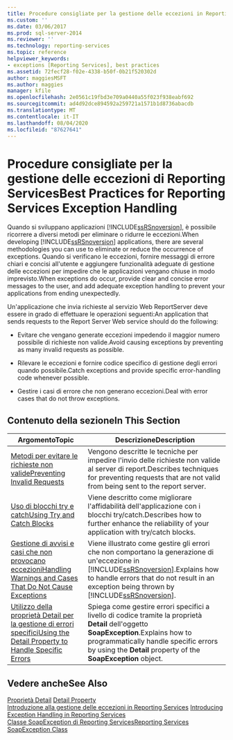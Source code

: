 ```yaml
---
title: Procedure consigliate per la gestione delle eccezioni in Reporting Services | Microsoft Docs
ms.custom: ''
ms.date: 03/06/2017
ms.prod: sql-server-2014
ms.reviewer: ''
ms.technology: reporting-services
ms.topic: reference
helpviewer_keywords:
- exceptions [Reporting Services], best practices
ms.assetid: 72fecf28-f02e-4338-b50f-0b21f520302d
author: maggiesMSFT
ms.author: maggies
manager: kfile
ms.openlocfilehash: 2e0561c19fbd3e709a0440a55f023f938eabf692
ms.sourcegitcommit: ad4d92dce894592a259721a1571b1d8736abacdb
ms.translationtype: MT
ms.contentlocale: it-IT
ms.lasthandoff: 08/04/2020
ms.locfileid: "87627641"
---
```

# <a name="best-practices-for-reporting-services-exception-handling"></a><span data-ttu-id="bb54d-102">Procedure consigliate per la gestione delle eccezioni di Reporting Services</span><span class="sxs-lookup"><span data-stu-id="bb54d-102">Best Practices for Reporting Services Exception Handling</span></span>
  <span data-ttu-id="bb54d-103">Quando si sviluppano applicazioni [!INCLUDE[ssRSnoversion](../../../includes/ssrsnoversion-md.md)], è possibile ricorrere a diversi metodi per eliminare o ridurre le eccezioni.</span><span class="sxs-lookup"><span data-stu-id="bb54d-103">When developing [!INCLUDE[ssRSnoversion](../../../includes/ssrsnoversion-md.md)] applications, there are several methodologies you can use to eliminate or reduce the occurrence of exceptions.</span></span> <span data-ttu-id="bb54d-104">Quando si verificano le eccezioni, fornire messaggi di errore chiari e concisi all'utente e aggiungere funzionalità adeguate di gestione delle eccezioni per impedire che le applicazioni vengano chiuse in modo imprevisto.</span><span class="sxs-lookup"><span data-stu-id="bb54d-104">When exceptions do occur, provide clear and concise error messages to the user, and add adequate exception handling to prevent your applications from ending unexpectedly.</span></span>  
  
 <span data-ttu-id="bb54d-105">Un'applicazione che invia richieste al servizio Web ReportServer deve essere in grado di effettuare le operazioni seguenti:</span><span class="sxs-lookup"><span data-stu-id="bb54d-105">An application that sends requests to the Report Server Web service should do the following:</span></span>  
  
-   <span data-ttu-id="bb54d-106">Evitare che vengano generate eccezioni impedendo il maggior numero possibile di richieste non valide.</span><span class="sxs-lookup"><span data-stu-id="bb54d-106">Avoid causing exceptions by preventing as many invalid requests as possible.</span></span>  
  
-   <span data-ttu-id="bb54d-107">Rilevare le eccezioni e fornire codice specifico di gestione degli errori quando possibile.</span><span class="sxs-lookup"><span data-stu-id="bb54d-107">Catch exceptions and provide specific error-handling code whenever possible.</span></span>  
  
-   <span data-ttu-id="bb54d-108">Gestire i casi di errore che non generano eccezioni.</span><span class="sxs-lookup"><span data-stu-id="bb54d-108">Deal with error cases that do not throw exceptions.</span></span>  
  
## <a name="in-this-section"></a><span data-ttu-id="bb54d-109">Contenuto della sezione</span><span class="sxs-lookup"><span data-stu-id="bb54d-109">In This Section</span></span>  
  
|<span data-ttu-id="bb54d-110">Argomento</span><span class="sxs-lookup"><span data-stu-id="bb54d-110">Topic</span></span>|<span data-ttu-id="bb54d-111">Descrizione</span><span class="sxs-lookup"><span data-stu-id="bb54d-111">Description</span></span>|  
|-----------|-----------------|  
|[<span data-ttu-id="bb54d-112">Metodi per evitare le richieste non valide</span><span class="sxs-lookup"><span data-stu-id="bb54d-112">Preventing Invalid Requests</span></span>](preventing-invalid-requests.md)|<span data-ttu-id="bb54d-113">Vengono descritte le tecniche per impedire l'invio delle richieste non valide al server di report.</span><span class="sxs-lookup"><span data-stu-id="bb54d-113">Describes techniques for preventing requests that are not valid from being sent to the report server.</span></span>|  
|[<span data-ttu-id="bb54d-114">Uso di blocchi try e catch</span><span class="sxs-lookup"><span data-stu-id="bb54d-114">Using Try and Catch Blocks</span></span>](using-try-and-catch-blocks.md)|<span data-ttu-id="bb54d-115">Viene descritto come migliorare l'affidabilità dell'applicazione con i blocchi try/catch.</span><span class="sxs-lookup"><span data-stu-id="bb54d-115">Describes how to further enhance the reliability of your application with try/catch blocks.</span></span>|  
|[<span data-ttu-id="bb54d-116">Gestione di avvisi e casi che non provocano eccezioni</span><span class="sxs-lookup"><span data-stu-id="bb54d-116">Handling Warnings and Cases That Do Not Cause Exceptions</span></span>](handling-warnings-and-cases-that-do-not-cause-exceptions.md)|<span data-ttu-id="bb54d-117">Viene illustrato come gestire gli errori che non comportano la generazione di un'eccezione in [!INCLUDE[ssRSnoversion](../../../includes/ssrsnoversion-md.md)].</span><span class="sxs-lookup"><span data-stu-id="bb54d-117">Explains how to handle errors that do not result in an exception being thrown by [!INCLUDE[ssRSnoversion](../../../includes/ssrsnoversion-md.md)].</span></span>|  
|[<span data-ttu-id="bb54d-118">Utilizzo della proprietà Detail per la gestione di errori specifici</span><span class="sxs-lookup"><span data-stu-id="bb54d-118">Using the Detail Property to Handle Specific Errors</span></span>](using-the-detail-property-to-handle-specific-errors.md)|<span data-ttu-id="bb54d-119">Spiega come gestire errori specifici a livello di codice tramite la proprietà **Detail** dell'oggetto **SoapException**.</span><span class="sxs-lookup"><span data-stu-id="bb54d-119">Explains how to programmatically handle specific errors by using the **Detail** property of the **SoapException** object.</span></span>|  
  
## <a name="see-also"></a><span data-ttu-id="bb54d-120">Vedere anche</span><span class="sxs-lookup"><span data-stu-id="bb54d-120">See Also</span></span>  
 <span data-ttu-id="bb54d-121">[Proprietà Detail](../soapexception-class/detail-property.md) </span><span class="sxs-lookup"><span data-stu-id="bb54d-121">[Detail Property](../soapexception-class/detail-property.md) </span></span>  
 <span data-ttu-id="bb54d-122">[Introduzione alla gestione delle eccezioni in Reporting Services](../introducing-exception-handling-in-reporting-services.md) </span><span class="sxs-lookup"><span data-stu-id="bb54d-122">[Introducing Exception Handling in Reporting Services](../introducing-exception-handling-in-reporting-services.md) </span></span>  
 [<span data-ttu-id="bb54d-123">Classe SoapException di Reporting Services</span><span class="sxs-lookup"><span data-stu-id="bb54d-123">Reporting Services SoapException Class</span></span>](../soapexception-class/reporting-services-soapexception-class.md)  
  
  
